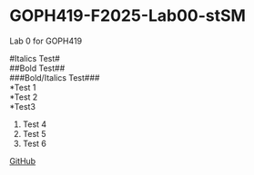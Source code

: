 # GOPH419-F2025-Lab00-stSM
Lab 0 for GOPH419

#Italics Test# <br>
##Bold Test## <br>
###Bold/Italics Test### <br>
*Test 1 <br>
*Test 2 <br>
*Test3 <br>

1. Test 4
2. Test 5
3. Test 6 <br>

[GitHub](https://github.com)
